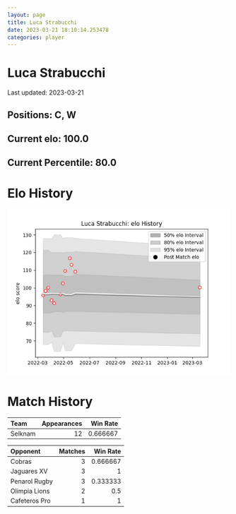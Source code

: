 ```yaml
---  
layout: page  
title: Luca Strabucchi  
date: 2023-03-21 18:10:14.253478  
categories: player  
---
```

# Luca Strabucchi


Last updated: 2023-03-21
## Positions: C, W

## Current elo: 100.0

## Current Percentile: 80.0

# Elo History


![elo history](history_LucaStrabucchi.png)
# Match History


| Team    |   Appearances |   Win Rate |
|:--------|--------------:|-----------:|
| Selknam |            12 |   0.666667 |

| Opponent      |   Matches |   Win Rate |
|:--------------|----------:|-----------:|
| Cobras        |         3 |   0.666667 |
| Jaguares XV   |         3 |   1        |
| Penarol Rugby |         3 |   0.333333 |
| Olimpia Lions |         2 |   0.5      |
| Cafeteros Pro |         1 |   1        |
